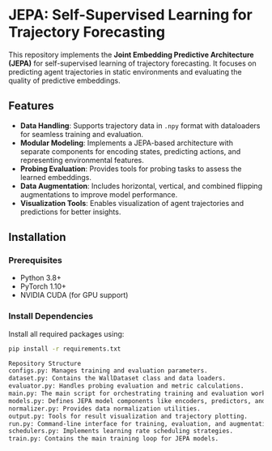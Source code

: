 # JEPA: Self-Supervised Learning for Trajectory Forecasting

This repository implements the **Joint Embedding Predictive Architecture (JEPA)** for self-supervised learning of trajectory forecasting. It focuses on predicting agent trajectories in static environments and evaluating the quality of predictive embeddings.

## Features

- **Data Handling**: Supports trajectory data in `.npy` format with dataloaders for seamless training and evaluation.
- **Modular Modeling**: Implements a JEPA-based architecture with separate components for encoding states, predicting actions, and representing environmental features.
- **Probing Evaluation**: Provides tools for probing tasks to assess the learned embeddings.
- **Data Augmentation**: Includes horizontal, vertical, and combined flipping augmentations to improve model performance.
- **Visualization Tools**: Enables visualization of agent trajectories and predictions for better insights.

## Installation

### Prerequisites

- Python 3.8+
- PyTorch 1.10+
- NVIDIA CUDA (for GPU support)

### Install Dependencies

Install all required packages using:

```bash
pip install -r requirements.txt

Repository Structure
configs.py: Manages training and evaluation parameters.
dataset.py: Contains the WallDataset class and data loaders.
evaluator.py: Handles probing evaluation and metric calculations.
main.py: The main script for orchestrating training and evaluation workflows.
models.py: Defines JEPA model components like encoders, predictors, and probers.
normalizer.py: Provides data normalization utilities.
output.py: Tools for result visualization and trajectory plotting.
run.py: Command-line interface for training, evaluation, and augmentation.
schedulers.py: Implements learning rate scheduling strategies.
train.py: Contains the main training loop for JEPA models.
